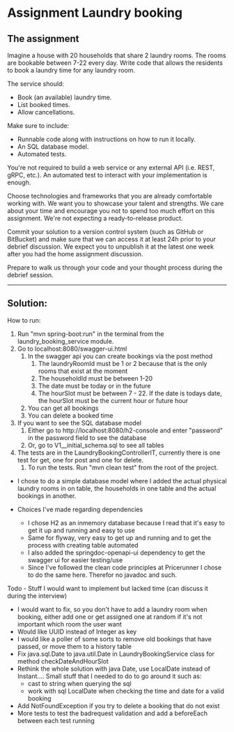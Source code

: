 # Assignment Laundry booking

## The assignment
Imagine a house with 20 households that share 2 laundry rooms. The rooms are
bookable between 7-22 every day.
Write code that allows the residents to book a laundry time for any laundry room.

The service should:
* Book (an available) laundry time.
* List booked times.
* Allow cancellations.

Make sure to include:
* Runnable code along with instructions on how to run it locally.
* An SQL database model.
* Automated tests.

You're not required to build a web service or any external API (i.e. REST, gRPC,
etc.). An automated test to interact with your implementation is enough.

Choose technologies and frameworks that you are already comfortable working with.
We want you to showcase your talent and strengths. We care
about your time and encourage you not to spend too much effort on this assignment.
We're not expecting a ready-to-release product.

Commit your solution to a version control system (such as GitHub or BitBucket) and
make sure that we can access it at least 24h prior to your debrief discussion. We
expect you to unpublish it at the latest one week after you had the home assignment
discussion.

Prepare to walk us through your code and your thought process during the debrief
session.

---

## Solution:
How to run:
1. Run "mvn spring-boot:run" in the terminal from the laundry_booking_service module.
2. Go to localhost:8080/swagger-ui.html
   1. In the swagger api you can create bookings via the post method
      1. The laundryRoomId must be 1 or 2 because that is the only rooms that exist at the moment
      2. The householdId must be between 1-20
      3. The date must be today or in the future
      4. The hourSlot must be between 7 - 22. If the date is todays date, the hourSlot must be the current hour or future hour
   2. You can get all bookings
   3. You can delete a booked time
3. If you want to see the SQL database model
   1. Either go to http://localhost:8080/h2-console and enter "password" in the password field to see the database
   2. Or, go to V1__initial_schema.sql to see all tables
4. The tests are in the LaundryBookingControllerIT, currently there is one test for get, one for post and one for delete.
   1. To run the tests. Run "mvn clean test" from the root of the project.

* I chose to do a simple database model where I added the actual physical laundry rooms in on table, the households in one table and the actual bookings in another.

* Choices I've made regarding dependencies
  * I chose H2 as an inmemory database because I read that it's easy to get it up and running and easy to use
  * Same for flyway, very easy to get up and running and to get the process with creating table automated
  * I also added the springdoc-openapi-ui dependency to get the swagger ui for easier testing/use
  * Since I've followed the clean code principles at Pricerunner I chose to do the same here. Therefor no javadoc and such.

Todo - Stuff I would want to implement but lacked time (can discuss it during the interview)
* I would want to fix, so you don't have to add a laundry room when booking, either add one or get assigned one at random if it's not important which room the user want
* Would like UUID instead of Integer as key
* I would like a poller of some sorts to remove old bookings that have passed, or move them to a history table
* Fix java.sql.Date to java.util.Date in LaundryBookingService class for method checkDateAndHourSlot
* Rethink the whole solution with java Date, use LocalDate instead of Instant.... Small stuff that I needed to do to go around it such as:
  * cast to string when querying the sql
  * work with sql LocalDate when checking the time and date for a valid booking 
* Add NotFoundException if you try to delete a booking that do not exist
* More tests to test the badrequest validation and add a beforeEach between each test running